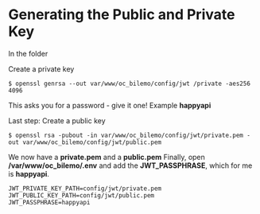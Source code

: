 # Generating the Public and Private Key

In the folder 

Create a private key
```
$ openssl genrsa --out var/www/oc_bilemo/config/jwt /private -aes256 4096
```
This asks you for a password - give it one! Example **happyapi**

Last step: Create a public key
```
$ openssl rsa -pubout -in var/www/oc_bilemo/config/jwt/private.pem -out var/www/oc_bilemo/config/jwt/public.pem
``` 

We now have a **private.pem** and a **public.pem**
Finally, open **/var/www/oc_bilemo/.env** and add the **JWT_PASSPHRASE**, which for me is **happyapi**.
````text
JWT_PRIVATE_KEY_PATH=config/jwt/private.pem
JWT_PUBLIC_KEY_PATH=config/jwt/public.pem
JWT_PASSPHRASE=happyapi
````

